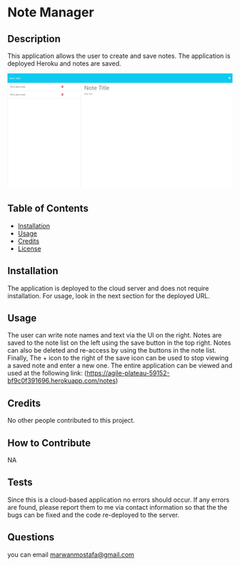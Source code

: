 
# Note Manager

## Description

This application allows the user to create and save notes. The application is deployed Heroku and notes are saved.

![App screenshot](/public/assets/images/Application_Screenshot.jpeg)

## Table of Contents

- [Installation](#installation)
- [Usage](#usage)
- [Credits](#credits)
- [License](#license)

## Installation

The application is deployed to the cloud server and does not require installation. For usage, look in the next section for the deployed URL.

## Usage

The user can write note names and text via the UI on the right. Notes are saved to the note list on the left using the save button in the top right. Notes can also be deleted and re-access by using the buttons in the note list. Finally, The + icon to the right of the save icon can be used to stop viewing a saved note and enter a new one. The entire application can be viewed and used at the following link: (https://agile-plateau-59152-bf9c0f391696.herokuapp.com/notes)

## Credits

No other people contributed to this project.

## How to Contribute

NA

## Tests

Since this is a cloud-based application no errors should occur. If any errors are found, please report them to me via contact information so that the the bugs can be fixed and the code re-deployed to the server.

## Questions

 you can email marwanmostafa@gmail.com
